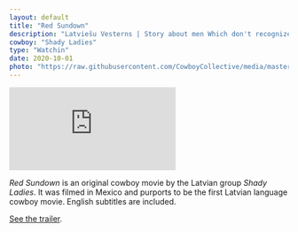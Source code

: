 ```yaml
---
layout: default
title: "Red Sundown"
description: "Latviešu Vesterns | Story about men Which don't recognize routine"
cowboy: "Shady Ladies"
type: "Watchin"
date: 2020-10-01
photo: "https://raw.githubusercontent.com/CowboyCollective/media/master/redsundown.png"
---
```

<iframe src="https://archive.org/embed/RedSundown" id="youtube" frameborder="0" webkitallowfullscreen="true" mozallowfullscreen="true" allowfullscreen></iframe>

*Red Sundown* is an original cowboy movie by the Latvian group *Shady Ladies*. It was filmed in Mexico and purports to be the first Latvian language cowboy movie. English subtitles are included.

[See the trailer](https://www.youtube.com/watch?v=85vJT2DI5aM).
